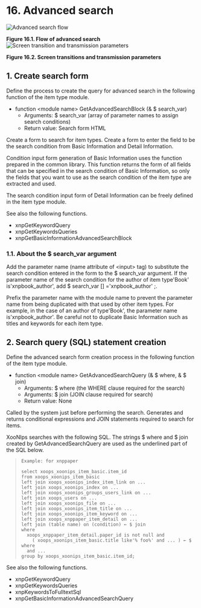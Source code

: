 # 16. Advanced search

![Advanced search flow](https://xoonips.osdn.jp/manuals/itemtype-340/images/search-flow.gif)

**Figure 16.1. Flow of advanced search**  
![Screen transition and transmission parameters](https://xoonips.osdn.jp/manuals/itemtype-340/images/search-trans.gif)

**Figure 16.2. Screen transitions and transmission parameters**

## 1. Create search form

Define the process to create the query for advanced search in the following function of the item type module.

* function &lt;module name&gt; GetAdvancedSearchBlock \(& ​​$ search\_var\)
  * Arguments: $ search\_var \(array of parameter names to assign search conditions\)
  * Return value: Search form HTML

Create a form to search for item types. Create a form to enter the field to be the search condition from Basic Information and Detail Information.

Condition input form generation of Basic Information uses the function prepared in the common library. This function returns the form of all fields that can be specified in the search condition of Basic Information, so only the fields that you want to use as the search condition of the item type are extracted and used.

The search condition input form of Detail Information can be freely defined in the item type module.

See also the following functions.

* xnpGetKeywordQuery
* xnpGetKeywordsQueries
* xnpGetBasicInformationAdvancedSearchBlock

### 1.1. About the $ search\_var argument

Add the parameter name \(name attribute of &lt;input&gt; tag\) to substitute the search condition entered in the form to the $ search\_var argument. If the parameter name of the search condition for the author of item type'Book' is'xnpbook\_author', add $ search\_var \[\] ='xnpbook\_author' ;.

Prefix the parameter name with the module name to prevent the parameter name from being duplicated with that used by other item types. For example, in the case of an author of type'Book', the parameter name is'xnpbook\_author'. Be careful not to duplicate Basic Information such as titles and keywords for each item type.

## 2. Search query \(SQL\) statement creation

Define the advanced search form creation process in the following function of the item type module.

* function &lt;module name&gt; GetAdvancedSearchQuery \(& $ where, & $ join\)
  * Arguments: $ where \(the WHERE clause required for the search\)
  * Arguments: $ join \(JOIN clause required for search\)
  * Return value: None

Called by the system just before performing the search. Generates and returns conditional expressions and JOIN statements required to search for items.

XooNIps searches with the following SQL. The strings $ where and $ join created by GetAdvancedSearchQuery are used as the underlined part of the SQL below.

> ```text
> Example: for xnppaper
>
> select xoops_xoonips_item_basic.item_id 
> from xoops_xoonips_item_basic
> left join xoops_xoonips_index_item_link on ...
> left join xoops_xoonips_index on ...
> left join xoops_xoonips_groups_users_link on ...
> left join xoops_users on ...
> left join xoops_xoonips_file on ...
> left join xoops_xoonips_item_title on ...
> left join xoops_xoonips_item_keyword on ...
> left join xoops_xnppaper_item_detail on ...
> left join (table name) on (condition) ← $ join
> where
>   xoops_xnppaper_item_detail.paper_id is not null and
>     ( xoops_xoonips_item_basic.title like'% foo%' and ... ) ← $ where
>   and ...
> group by xoops_xoonips_item_basic.item_id;
> ```

See also the following functions.

* xnpGetKeywordQuery
* xnpGetKeywordsQueries
* xnpKeywordsToFulltextSql
* xnpGetBasicInformationAdvancedSearchQuery

